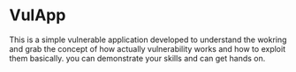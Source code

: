 # VulApp
This is a simple vulnerable application developed to understand the wokring and grab the concept of how actually vulnerability works and how to exploit them basically. you can demonstrate your skills and can get hands on.
